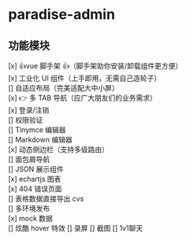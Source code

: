 # paradise-admin

## 功能模块

[x] 👍vue 脚手架 👍（脚手架助你安装/卸载组件更方便）<br/>
[x] 工业化 UI 组件（上手即用，无需自己造轮子）<br/>
[] 自适应布局（完美适配大中小屏）<br/>
[x] 👉 多 TAB 导航（应广大朋友们的业务需求）<br/>
[x] 登录/注销<br/>
[] 权限验证<br/>
[] Tinymce 编辑器<br/>
[] Markdown 编辑器<br/>
[x] 动态侧边栏（支持多级路由）<br/>
[] 面包屑导航<br/>
[] JSON 展示组件<br/>
[x] echartjs 图表<br/>
[x] 404 错误页面<br/>
[] 表格数据直接导出 cvs<br/>
[] 多环境发布<br/>
[x] mock 数据<br/>
[] 炫酷 hover 特效
[] 录屏
[] 截图
[] 1v1聊天
